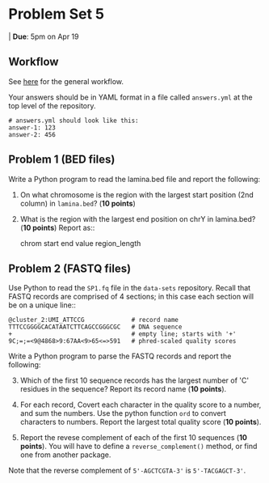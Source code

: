 # Problem Set 5

| **Due**: 5pm on Apr 19

## Workflow

See [here](https://github.com/MOLB7621/Discussion/issues/9) for the
general workflow.

Your answers should be in YAML format in a file called `answers.yml` at
the top level of the repository.

```
# answers.yml should look like this:
answer-1: 123
answer-2: 456
```

Problem 1 (BED files)
---------------------
Write a Python program to read the lamina.bed file and report the
following:

1. On what chromosome is the region with the largest start position (2nd column) 
   in `lamina.bed`? (**10 points**)

2. What is the region with the largest end position on chrY in
   lamina.bed? (**10 points**) Report as::

    chrom <tab> start <tab> end <tab> value <tab> region_length


Problem 2 (FASTQ files)
-----------------------
Use Python to read the `SP1.fq` file in the `data-sets` repository. Recall that
FASTQ records are comprised of 4 sections; in this case each section will be on
a unique line::

    @cluster_2:UMI_ATTCCG             # record name
    TTTCCGGGGCACATAATCTTCAGCCGGGCGC   # DNA sequence
    +                                 # empty line; starts with '+'
    9C;=;=<9@4868>9:67AA<9>65<=>591   # phred-scaled quality scores

Write a Python program to parse the FASTQ records and report the
following:

3. Which of the first 10 sequence records has the largest number of 'C'
   residues in the sequence? Report its record name (**10 points**).
    
4. For each record, Covert each character in the quality score to a number, and
   sum the numbers. Use the python function `ord` to convert characters to numbers. Report the largest total quality score
   (**10 points**).

5. Report the revese complement of each of the first 10 sequences (**10
   points**). You will have to define a `reverse_complement()` method, or find
   one from another package.

Note that the reverse complement of `5'-AGCTCGTA-3'` is `5'-TACGAGCT-3'`.

